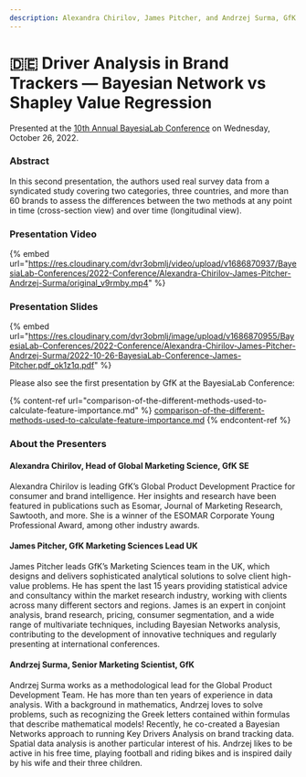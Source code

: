 ```yaml
---
description: Alexandra Chirilov, James Pitcher, and Andrzej Surma, GfK
---
```


# 🇩🇪 Driver Analysis in Brand Trackers — Bayesian Network vs Shapley Value Regression

Presented at the [10th Annual BayesiaLab Conference](./) on Wednesday, October 26, 2022.

### Abstract&#x20;

In this second presentation, the authors used real survey data from a syndicated study covering two categories, three countries, and more than 60 brands to assess the differences between the two methods at any point in time (cross-section view) and over time (longitudinal view).

### Presentation Video

{% embed url="https://res.cloudinary.com/dvr3obmlj/video/upload/v1686870937/BayesiaLab-Conferences/2022-Conference/Alexandra-Chirilov-James-Pitcher-Andrzej-Surma/original_v9rmby.mp4" %}

### Presentation Slides

{% embed url="https://res.cloudinary.com/dvr3obmlj/image/upload/v1686870955/BayesiaLab-Conferences/2022-Conference/Alexandra-Chirilov-James-Pitcher-Andrzej-Surma/2022-10-26-BayesiaLab-Conference-James-Pitcher.pdf_ok1z1q.pdf" %}

Please also see the first presentation by GfK at the BayesiaLab Conference:

{% content-ref url="comparison-of-the-different-methods-used-to-calculate-feature-importance.md" %}
[comparison-of-the-different-methods-used-to-calculate-feature-importance.md](comparison-of-the-different-methods-used-to-calculate-feature-importance.md)
{% endcontent-ref %}

### About the Presenters&#x20;

#### Alexandra Chirilov, Head of Global Marketing Science, GfK SE&#x20;

Alexandra Chirilov is leading GfK’s Global Product Development Practice for consumer and brand intelligence. Her insights and research have been featured in publications such as Esomar, Journal of Marketing Research, Sawtooth, and more. She is a winner of the ESOMAR Corporate Young Professional Award, among other industry awards.

#### James Pitcher, GfK Marketing Sciences Lead UK&#x20;

James Pitcher leads GfK’s Marketing Sciences team in the UK, which designs and delivers sophisticated analytical solutions to solve client high-value problems. He has spent the last 15 years providing statistical advice and consultancy within the market research industry, working with clients across many different sectors and regions. James is an expert in conjoint analysis, brand research, pricing, consumer segmentation, and a wide range of multivariate techniques, including Bayesian Networks analysis, contributing to the development of innovative techniques and regularly presenting at international conferences.&#x20;

#### Andrzej Surma, Senior Marketing Scientist, GfK&#x20;

Andrzej Surma works as a methodological lead for the Global Product Development Team. He has more than ten years of experience in data analysis. With a background in mathematics, Andrzej loves to solve problems, such as recognizing the Greek letters contained within formulas that describe mathematical models! Recently, he co-created a Bayesian Networks approach to running Key Drivers Analysis on brand tracking data. Spatial data analysis is another particular interest of his. Andrzej likes to be active in his free time, playing football and riding bikes and is inspired daily by his wife and their three children.
